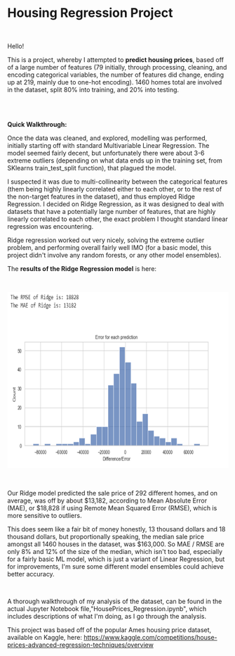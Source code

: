 # Housing Regression Project

<br>

Hello! 

This is a project, whereby I attempted to **predict housing prices**, based off of a large number of features (79 initially, through processing, cleaning, and encoding categorical variables, the number of features did change, ending up at 219, mainly due to one-hot encoding). 1460 homes total are involved in the dataset, split 80% into training, and 20% into testing.

<br>
<br>

**Quick Walkthrough:**

Once the data was cleaned, and explored, modelling was performed, initially starting off with standard Multivariable Linear Regression. The model seemed fairly decent, but unfortunately there were about 3-6 extreme outliers (depending on what data ends up in the training set, from SKlearns train_test_split function), that plagued the model. 

I suspected it was due to multi-collinearity between the categorical features (them being highly linearly correlated either to each other, or to the rest of the non-target features in the dataset), and thus employed Ridge Regression. I decided on Ridge Regression, as it was designed to deal with datasets that have a potentially large number of features, that are highly linearly correlated to each other, the exact problem I thought standard linear regression was encountering.

Ridge regression worked out very nicely, solving the extreme outlier problem, and performing overall fairly well IMO (for a basic model, this project didn't involve any  random forests, or any other model ensembles). 

The **results of the Ridge Regression model** is here:

<br>

[<img alt="Ridge Regression Performance" width="700" height=400 src="./images/RidgePerformance.PNG" />]()

<br>

Our Ridge model predicted the sale price of 292 different homes, and on average, was off by about $13,182, according to Mean Absolute Error (MAE), or $18,828 if using Remote Mean Squared Error (RMSE), which is more sensitive to outliers.

This does seem like a fair bit of money honestly, 13 thousand dollars and 18 thousand dollars, but proportionally speaking, the median sale price amongst all 1460 houses in the dataset, was $163,000. So MAE / RMSE are only 8% and 12% of the size of the median, which isn't too bad, especially for a fairly basic ML model, which is just a variant of Linear Regression, but for improvements, I'm sure some different model ensembles could achieve better accuracy.

<br>

A thorough walkthrough of my analysis of the dataset, can be found in the actual Jupyter Notebook file,"HousePrices_Regression.ipynb", which includes descriptions of what I'm doing, as I go through the analysis.

This project was based off of the popular Ames housing price dataset, available on Kaggle, here:
https://www.kaggle.com/competitions/house-prices-advanced-regression-techniques/overview




